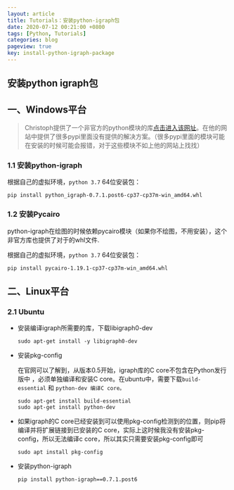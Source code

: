 ```yaml
---
layout: article
title: Tutorials：安装python-igraph包
date: 2020-07-12 00:21:00 +0800
tags: [Python, Tutorials]
categories: blog
pageview: true
key: install-python-igraph-package
---
```



## 安装python igraph包



## 一、Windows平台

> Christoph提供了一个非官方的python模块的库[点击进入该网址](http://www.lfd.uci.edu/~gohlke/pythonlibs)。在他的网站中提供了很多pypi里面没有提供的解决方案。（很多pypi里面的模块可能在安装的时候可能会报错，对于这些模块不如上他的网站上找找）

### 1.1 安装python-igraph

根据自己的虚拟环境，`python 3.7` 64位安装包：

```shell
pip install python_igraph‑0.7.1.post6‑cp37‑cp37m‑win_amd64.whl
```

### 1.2 安装Pycairo

python-igraph在绘图的时候依赖pycairo模块（如果你不绘图，不用安装），这个非官方库也提供了对于的whl文件.

根据自己的虚拟环境，`python 3.7` 64位安装包：

```shell
pip install pycairo‑1.19.1‑cp37‑cp37m‑win_amd64.whl
```





## 二、Linux平台

### 2.1 Ubuntu

- 安装编译igraph所需要的库，下载libigraph0-dev

  ```shell
  sudo apt-get install -y libigraph0-dev
  ```

- 安装pkg-config

  在官网可以了解到，从版本0.5开始，igraph库的C core不包含在Python发行版中 ，必须单独编译和安装C core。在ubuntu中，需要下载`build-essential` 和 `python-dev 编译C core。`

  ```shell
  sudo apt-get install build-essential
  sudo apt-get install python-dev
  ```

- 如果igraph的C core已经安装到可以使用pkg-config检测到的位置，则pip将编译并将扩展链接到已安装的C core，实际上这时候我没有安装pkg-config，所以无法编译c core，所以其实只需要安装pkg-config即可

  ```shell
  sudo apt install pkg-config
  ```

- 安装python-igraph

  ```shell
  pip install python-igraph==0.7.1.post6
  ```

  

